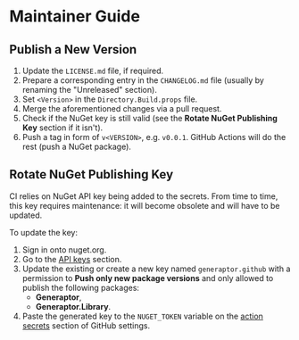 Maintainer Guide
================

Publish a New Version
---------------------
1. Update the `LICENSE.md` file, if required.
2. Prepare a corresponding entry in the `CHANGELOG.md` file (usually by renaming the "Unreleased" section).
3. Set `<Version>` in the `Directory.Build.props` file.
4. Merge the aforementioned changes via a pull request.
5. Check if the NuGet key is still valid (see the **Rotate NuGet Publishing Key** section if it isn't).
6. Push a tag in form of `v<VERSION>`, e.g. `v0.0.1`. GitHub Actions will do the rest (push a NuGet package).

Rotate NuGet Publishing Key
---------------------------
CI relies on NuGet API key being added to the secrets. From time to time, this key requires maintenance: it will become obsolete and will have to be updated.

To update the key:

1. Sign in onto nuget.org.
2. Go to the [API keys][nuget.api-keys] section.
3. Update the existing or create a new key named `generaptor.github` with a permission to **Push only new package versions** and only allowed to publish the following packages:
   - **Generaptor**,
   - **Generaptor.Library**.
4. Paste the generated key to the `NUGET_TOKEN` variable on the [action secrets][github.secrets] section of GitHub settings.

[github.secrets]: https://github.com/ForNeVeR/Generaptor/settings/secrets/actions
[nuget.api-keys]: https://www.nuget.org/account/apikeys
